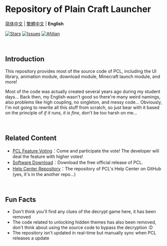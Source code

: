 # Repository of Plain Craft Launcher

 [简体中文](README.md) | [繁體中文](README-zh_TW.md) | **English**

[![Stars](https://img.shields.io/github/stars/Hex-Dragon/PCL2?style=flat&logo=data:image/svg%2bxml;base64,PHN2ZyB4bWxucz0iaHR0cDovL3d3dy53My5vcmcvMjAwMC9zdmciIHZlcnNpb249IjEiIHdpZHRoPSIxNiIgaGVpZ2h0PSIxNiI+PHBhdGggZD0iTTggLjI1YS43NS43NSAwIDAgMSAuNjczLjQxOGwxLjg4MiAzLjgxNSA0LjIxLjYxMmEuNzUuNzUgMCAwIDEgLjQxNiAxLjI3OWwtMy4wNDYgMi45Ny43MTkgNC4xOTJhLjc1MS43NTEgMCAwIDEtMS4wODguNzkxTDggMTIuMzQ3bC0zLjc2NiAxLjk4YS43NS43NSAwIDAgMS0xLjA4OC0uNzlsLjcyLTQuMTk0TC44MTggNi4zNzRhLjc1Ljc1IDAgMCAxIC40MTYtMS4yOGw0LjIxLS42MTFMNy4zMjcuNjY4QS43NS43NSAwIDAgMSA4IC4yNVoiIGZpbGw9IiNlYWM1NGYiLz48L3N2Zz4=&logoSize=auto&label=Stars&labelColor=666666&color=eac54f)](https://github.com/Hex-Dragon/PCL2/)
[![Issues](https://img.shields.io/github/issues/Hex-Dragon/PCL2?style=flat&label=Issues&labelColor=666666&color=1a7f37)](https://github.com/Hex-Dragon/PCL2/issues)
[![Afdian](https://img.shields.io/badge/Donate-Afdian-946ce6?style=flat&labelColor=666666&logoSize=auto)](https://afdian.com/@LTCat)

<br/>

## Introduction

This repository provides most of the source code of PCL, including the UI library, animation module, download module, Minecraft launch module, and more!

Most of the code was actually created several years ago during my student days... Back then, my English wasn't good so there're many weird namings, also problems like high coupling, no singleton, and messy code... Obviously, I'm not going to rewrite all this stuff from scratch, so just bear with it based on the principle of *if it runs, it is fine*, don't be too harsh on me...

<br/>

## Related Content

- [PCL Feature Voting](https://github.com/Hex-Dragon/PCL2/discussions/2)：Come and participate the vote! The developer will deal the feature with higher votes!
- [Software Download](https://afdian.com/p/0164034c016c11ebafcb52540025c377)：Download the free official release of PCL.
- [Help Center Repository](https://github.com/LTCatt/PCL2Help)：The repository of PCL's Help Center on GitHub (yes, it's in the another repo...)

<br/>

## Fun Facts

- Don't think you'll find any clues of the decrypt game here, it has been removed
- The code related to unlocking hidden themes has also been removed, don't think about using the source code to bypass the decryption :D
- The repository isn't updated in real-time but manually sync when PCL releases a update
